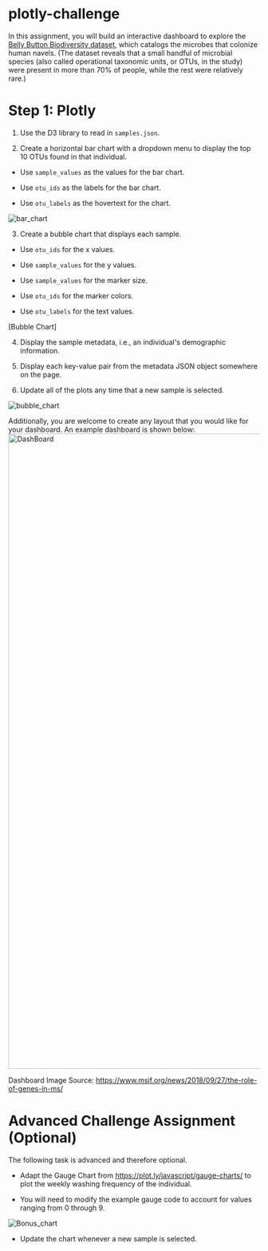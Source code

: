 # plotly-challenge
In this assignment, you will build an interactive dashboard to explore the [Belly Button Biodiversity dataset](http://robdunnlab.com/projects/belly-button-biodiversity/), which catalogs the microbes that colonize human navels.
(The dataset reveals that a small handful of microbial species (also called operational taxonomic units, or OTUs, in the study) were present in more than 70% of people, while the rest were relatively rare.)
# Step 1: Plotly

1. Use the D3 library to read in `samples.json`.

2. Create a horizontal bar chart with a dropdown menu to display the top 10 OTUs found in that individual.

* Use `sample_values` as the values for the bar chart.

* Use `otu_ids` as the labels for the bar chart.

* Use `otu_labels` as the hovertext for the chart.

![bar_chart](https://user-images.githubusercontent.com/89142142/147592689-c8e9feed-9ec9-467a-a778-b68bf95fd939.png)


3. Create a bubble chart that displays each sample.

* Use `otu_ids` for the x values.

* Use `sample_values` for the y values.

* Use `sample_values` for the marker size.

* Use `otu_ids` for the marker colors.

* Use `otu_labels` for the text values.

[Bubble Chart]

4. Display the sample metadata, i.e., an individual's demographic information.

5. Display each key-value pair from the metadata JSON object somewhere on the page.

6. Update all of the plots any time that a new sample is selected.

![bubble_chart](https://user-images.githubusercontent.com/89142142/147592713-612962ea-2f4f-493f-be62-b50f6cbc29fd.png)


Additionally, you are welcome to create any layout that you would like for your dashboard. An example dashboard is shown below:
<img width="1274" alt="DashBoard" src="https://user-images.githubusercontent.com/89142142/147592730-a446c0cc-895d-4afd-9a49-ed316d2a24ba.png">

Dashboard Image Source: https://www.msif.org/news/2018/09/27/the-role-of-genes-in-ms/ 


# Advanced Challenge Assignment (Optional)

The following task is advanced and therefore optional.

* Adapt the Gauge Chart from <https://plot.ly/javascript/gauge-charts/> to plot the weekly washing frequency of the individual.

* You will need to modify the example gauge code to account for values ranging from 0 through 9.

![Bonus_chart](https://user-images.githubusercontent.com/89142142/147592763-e526dcf3-5899-4ac6-b5d6-958917a102d1.png)


* Update the chart whenever a new sample is selected.
